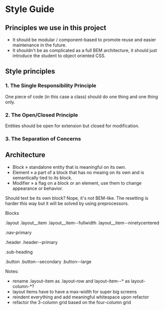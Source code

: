 # Style Guide

## Principles we use in this project

- It should be modular / component-based to promote reuse and easier maintenance in the future.
- It shouldn't be as complicated as a full BEM architecture, it should just introduce the student to object oriented CSS.

## Style principles

### 1. The Single Responsibility Principle

One piece of code (in this case a class) should do one thing and one thing only.

### 2. The Open/Closed Principle

Entities should be open for extension but closed for modification. 

### 3. The Separation of Concerns

## Architecture

- Block » standalone entity that is meaningful on its own.
- Element » a part of a block that has no meaing on its own and is semantically tied to its block.
- Modifier » a flag on a block or an element, use them to change appearance or behavior.

Should text be its own block? 
Nope, it's not BEM-like. The resetting is harder this way but it will be solved by using preprocessors.

Blocks

.layout
  .layout__item
      .layout__item--fullwidth
      .layout__item--ninetycentered

.nav-primary

.header
  .header--primary

.sub-heading

.button
  .button--secondary
  .button--large

Notes:
- rename .layout-item as .layout-row and layout-item--* as layout-column-*?
- layout items have to have a max-width for super big screens
- reindent everything and add meaningful whitespace upon refactor
- refactor the 3-column grid based on the four-column grid